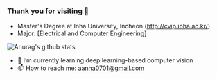 ### Thank you for visiting 👋

* Master's Degree at Inha University, Incheon (http://cvip.inha.ac.kr/)
* Major: [Electrical and Computer Engineering]

![Anurag's github stats](https://github-readme-stats.vercel.app/api?username=aanna0701&show_icons=true&theme=tokyonight)

- 🌱 I’m currently learning deep learning-based computer vision
- 📫 How to reach me: aanna0701@gmail.com
